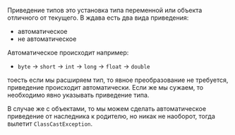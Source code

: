 Приведение типов это установка типа переменной или объекта отличного от текущего. В ждава есть два вида приведения:
- автоматическое
- не автоматическое

Автоматическое происходит например:
- <code>byte</code> -> <code>short</code> -> <code>int</code> -> <code>long</code> -> <code>float</code> -> <code>double</code>

тоесть если мы расширяем тип, то явное преобразование не требуется, приведение происходит автоматически. Если же мы сужаем, то необходимо явно указывать приведение типа.

В случае же с объектами, то мы можем сделать автоматическое приведение от наследника к родителю, но никак не наоборот, тогда вылетит <code>ClassCastException</code>.
